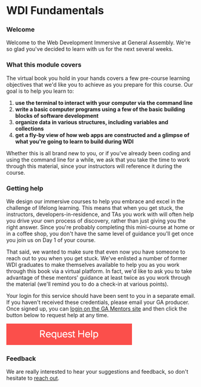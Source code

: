# WDI Fundamentals


### Welcome

Welcome to the Web Development Immersive at General Assembly. We're so glad you've decided to learn with us for the next several weeks.

### What this module covers

The virtual book you hold in your hands covers a few pre-course learning objectives that we'd like you to achieve as you prepare for this course. Our goal is to help you learn to:

1. **use the terminal to interact with your computer via the command line**
2. **write a basic computer programs using a few of the basic building blocks of software development**
3. **organize data in various structures, including variables and collections**
4. **get a fly-by view of how web apps are constructed and a glimpse of what you're going to learn to build during WDI**

Whether this is all brand new to you, or if you've already been coding and using the command line for a while, we ask that you take the time to work through this material, since your instructors will reference it during the course.

### Getting help

We design our immersive courses to help you embrace and excel in the challenge of lifelong learning. This means that when you get stuck, the instructors, developers-in-residence, and TAs you work with will often help you drive your own process of discovery, rather than just giving you the right answer. Since you're probably completing this mini-course at home or in a coffee shop, you don't have the same level of guidance you'll get once you join us on Day 1 of your course.

That said, we wanted to make sure that even now you have someone to reach out to you when you get stuck. We've enlisted a number of former WDI graduates to make themselves available to help you as you work through this book via a virtual platform. In fact, we'd like to ask you to take advantage of these mentors' guidance at least twice as you work through the material (we'll remind you to do a check-in at various points).

Your login for this service should have been sent to you in a separate email. If you haven't received these credentials, please email your GA producer. Once signed up, you can [login on the GA Mentors site](https://ga.hackhands.com) and then click the button below to request help at any time.

<a href="https://ga.hackhands.com"><img src="/images/request_help.png"></a>


### Feedback

We are really interested to hear your suggestions and feedback, so don't hesitate to [reach out](jdm@generalassemb.ly).
